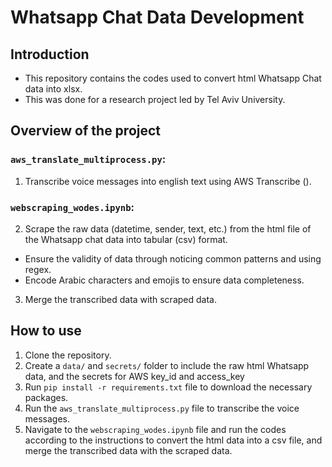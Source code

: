 # Whatsapp Chat Data Development 

## Introduction
* This repository contains the codes used to convert html Whatsapp Chat data into xlsx.
* This was done for a research project led by Tel Aviv University.

## Overview of the project
### `aws_translate_multiprocess.py`:
1. Transcribe voice messages into english text using AWS Transcribe ().
### `webscraping_wodes.ipynb`:
2. Scrape the raw data (datetime, sender, text, etc.) from the html file of the Whatsapp chat data into tabular (csv) format.
- Ensure the validity of data through noticing common patterns and using regex.
- Encode Arabic characters and emojis to ensure data completeness.
3. Merge the transcribed data with scraped data.

## How to use
1. Clone the repository.
2. Create a `data/` and `secrets/` folder to include the raw html Whatsapp data, and the secrets for AWS key_id and access_key
3. Run `pip install -r requirements.txt` file to download the necessary packages.
4. Run the `aws_translate_multiprocess.py` file to transcribe the voice messages.
5. Navigate to the `webscraping_wodes.ipynb` file and run the codes according to the instructions to convert the html data into a csv file, and merge the transcribed data with the scraped data.
